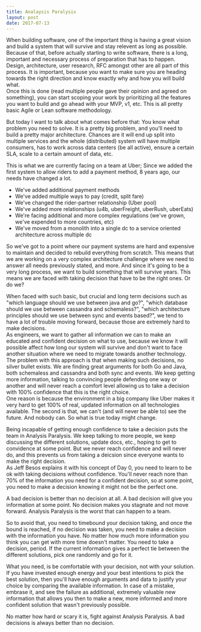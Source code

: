 ```yaml
---
title: Analaysis Paralysis
layout: post
date: 2017-07-13
---
```

When building software, one of the important thing is having a great vision and build a system that will survive and stay relevent as long as possible.  
Because of that, before actually starting to write software, there is a long, important and necessary process of preparation that has to happen.  
Design, architecture, user research, RFC amongst other are all part of this process. It is important, because you want to make sure you are heading towards the right direction and know exactly why and how you will build what.  
Once this is done (read multiple people gave their opinion and agreed on something), you can start scoping your work by prioritizing all the features you want to build and go ahead with your MVP, v1, etc. This is all pretty basic Agile or Lean software methodology.

But today I want to talk about what comes before that: You know what problem you need to solve. It is a pretty big problem, and you'll need to build a pretty major architecture. Chances are it will end up split into multiple services and the whole (distributed) system will have multiple consumers, has to work across data centers (be all active), ensure a certain SLA, scale to a certain amount of data, etc.  

This is what we are currently facing on a team at Uber; Since we added the first system to allow riders to add a payment method, 8 years ago, our needs have changed a lot.  

- We've added additional payment methods
- We've added multiple ways to pay (credit, split fare)
- We've changed the rider-partner relationship (Uber pool)
- We've added more relationships (u4b, uberFreight, uberRush, uberEats)
- We're facing additional and more complex regulations (we've grown, we've expended to more countries, etc)
- We've moved from a monolith into a single dc to a service oriented architecture across multiple dc

So we've got to a point where our payment systems are hard and expensive to maintain and decided to rebuild everything from scratch. This means that we are working on a very complex architecture challenge where we need to answer all needs previously stated, and more. And since it's going to be a very long process, we want to build something that will survive years. This means we are faced with taking decision that have to be the right ones. Or do we?  

When faced with such basic, but crucial and long term decisions such as "which language should we use between java and go?", "which database should we use between cassandra and schemaless?", "which architecture principles should we use between sync and events based?", we tend to have a lot of trouble moving forward, because those are extremely hard to make decisions.  
As engineers, we want to gather all information we can to make an educated and confident decision on what to use, because we know it will possible affect how long our system will survive and don't want to face another situation where we need to migrate towards another technology.  
The problem with this approach is that when making such decisions, no silver bullet exists. We are finding great arguments for both Go and Java, both schemaless and cassandra and both sync and events. We keep getting more information, talking to convincing people defending one way or another and will never reach a comfort level allowing us to take a decision with 100% confidence that this is the right choice.  
One reason is because the environment in a big company like Uber makes it very hard to get 100% of real, updated information on all technologies available. The second is that, we can't (and will never be able to) see the future. And nobody can. So what is true today might change.  

Being incapable of getting enough confidence to take a decision puts the team in Analysis Paralysis. We keep talking to more people, we keep discussing the different solutions, update docs, etc., hoping to get to convidence at some point. But we never reach confidence and will never do, and this prevents us from taking a deicsion since everyone wants to make the right decision.  
As Jeff Besos explains it with his concept of Day 0, you need to learn to be ok with taking decisions without confidence. You'll never reach nore than 70% of the information you need for a confident decision, so at some point, you need to make a decision knowing it might not be the perfect one.  

A bad decision is better than no decision at all. A bad decision will give you information at some point. No decision makes you stagnate and not move forward. Analysis Paralysis is the worst that can happen to a team.

So to avoid that, you need to timebound your decision taking, and once the bound is reached, if no decision was taken, you need to make a decision with the information you have. No matter how much more information you think you can get with more time doesn't matter. You need to take a decision, period. If the current information gives a perfect tie between the different solutions, pick one randomly and go for it.  

What you need, is be comfortable with your decision, not with your solution. If you have invested enough energy and your best intentions to pick the best solution, then you'll have enough arguments and data to justify your choice by comparing the available information. In case of a mistake, embrase it, and see the failure as additional, extremely valuable new information that allows you then to make a new, more informed and more confident solution that wasn't previously possible.  

No matter how hard or scary it is, fight against Analysis Paralysis. A bad decisions is always better than no decision.  
